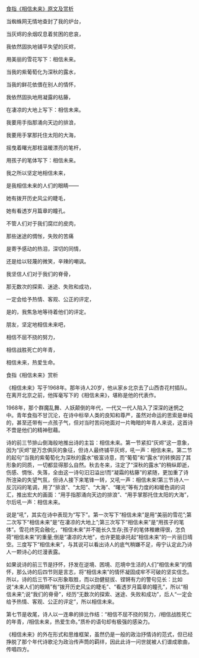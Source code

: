 [食指《相信未来》原文及赏析](https://www.vrrw.net/wx/10762.html)

当蜘蛛网无情地查封了我的炉台，

当灰烬的余烟叹息着贫困的悲哀，

我依然固执地铺平失望的灰烬，

用美丽的雪花写下：相信未来。



当我的紫葡萄化为深秋的露水，

当我的鲜花依偎在别人的情怀，

我依然固执地用凝露的枯藤，

在凄凉的大地上写下：相信未来。



我要用手指那涌向天边的排浪，

我要用手掌那托住太阳的大海，

摇曳着曙光那枝温暖漂亮的笔杆，

用孩子的笔体写下：相信未来。



我之所以坚定地相信未来，

是我相信未来的人们的眼睛——

她有拨开历史风尘的睫毛，

她有看透岁月篇章的瞳孔。

不管人们对于我们腐烂的皮肉，

那些迷途的惆怅，失败的苦痛

是寄予感动的热泪，深切的同情，

还是给以轻蔑的微笑，辛辣的嘲讽。



我坚信人们对于我们的脊骨，

那无数次的探索、迷途、失败和成功，

一定会给予热情、客观、公正的评定，

是的，我焦急地等待着他们的评定。



朋友，坚定地相信未来吧，

相信不屈不挠的努力，

相信战胜死亡的年青，

相信未来，热爱生命。



食指《相信未来》赏析

《相信未来》写于1968年。那年诗人20岁，他从家乡北京去了山西杏花村插队。在离开北京之前，他挥毫写下的《相信未来》，堪称是他的代表作。

1968年，那个群魔乱舞、人妖颠倒的年代，一代又一代人陷入了深深的迷惘之中。青年食指不甘沉沦，在诗中标举人类的良知和尊严，虽然对命运的思索是单纯的，甚至还带有一点孩子气，但对当时苦闷地面对一片晦暗的年青人来说，这首诗不啻是他们的精神慰藉。

诗的前三节排山倒海般地推出诗的主旨：相信未来。第一节紧扣“灰烬”这一意象，因为“灰烬”是万念俱灰的象征，但诗人最终铺平灰烬，吼一声：相信未来。第二节的起句“当我的紫葡萄化为深秋的露水”极富诗意，而“葡萄”和“露水”的转换因了其形象的同质，一切都显得那么自然。秋去冬来，注定了“深秋的露水”的稍纵即逝，伤感、惆怅、失落，全由这一诗句汩汩溢出!而“凝霜的枯藤”的紧随，更加重了诗所渲染的失望气氛，但诗人接下来笔锋一转，又吼一声：相信未来!第三节诗人一反沉闷的笔调，用了“排浪”、“太阳”、“大海”、“曙光”等有力度的和暖色调的词汇，推出宏大的画面：“用手指那涌向天边的排浪”、“用手掌那托住太阳的大海”，尔后吼一声：相信未来。

说是“吼”，其实在诗中表现为“写下”。第一次写下“相信未来”是用“美丽的雪花”;第二次写下“相信未来”是“在凄凉的大地上”;第三次写下“相信未来”是“用孩子的笔体”。雪花终究会融化，“相信未来”并不能长久生存;孩子的笔体稚嫩得很，怎负荷“相信未来”的重量;倒是“凄凉的大地”，也许更能承托起“相信未来”的一片丽日晴空。三度写下“相信未来”，与其说可以看出诗人的底气稍嫌不足，毋宁认定此乃诗人一颗诗心的烂漫表露。

如果说诗的前三节是抒怀，抒发在逆境、困境、厄境中生活的人们“相信未来”的情怀，那么诗的后四节则是言志，将“相信未来”的情怀凝固成牢不可破的坚实信念。所以，诗的后三节不以形象取胜，而以劲健挺拔、铿锵有力的警句见长：比如说“未来人们的眼睛”有“拨开历史风尘的睫毛”、“看透岁月篇章的瞳孔”，所以“相信未来”;说“我们的脊骨”，经历“无数次的探索、迷途、失败和成功”，后人“一定会给予热情、客观、公正的评定”，所以相信未来。

第七节是收尾，诗人以一连串的排比作结：“相信不屈不挠的努力，/相信战胜死亡的年青，/相信未来，热爱生命。”质朴的语句却有极强的感染力。

《相信未来》的外在形式和思维框架，虽然仍是一般的政治抒情诗的范式，但已经挣脱了那个年代诗歌沦为政治传声筒的羁绊，因此此诗一问世就被人们谱成歌曲，传唱四方。

